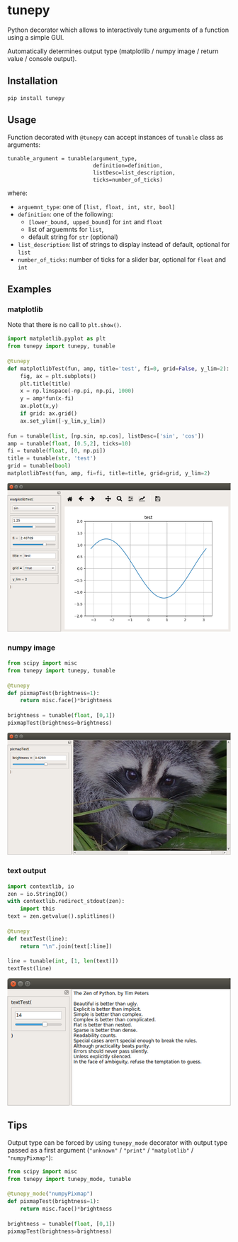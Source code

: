 # tunepy
Python decorator which allows to interactively tune arguments of a function using a simple GUI.

Automatically determines output type (matplotlib / numpy image / return value / console output).

## Installation

```
pip install tunepy
```

## Usage

Function decorated with ```@tunepy``` can accept instances of ```tunable``` class as arguments:

```
tunable_argument = tunable(argument_type,
                           definition=definition,
                           listDesc=list_description,
                           ticks=number_of_ticks)
```

where:

- ```arguemnt_type```: one of ```[list, float, int, str, bool]```
- ```definition```: one of the following:
  - ```[lower_bound, upped_bound]``` for ```int``` and ```float```
  - list of arguemnts for ```list```,
  - default string for ```str``` (optional)
- ```list_description```: list of strings to display instead of default, optional for ```list```
- ```number_of_ticks```: number of ticks for a slider bar, optional for ```float``` and ```int```

## Examples
### matplotlib

Note that there is no call to ```plt.show()```.

```python
import matplotlib.pyplot as plt
from tunepy import tunepy, tunable

@tunepy
def matplotlibTest(fun, amp, title='test', fi=0, grid=False, y_lim=2):
    fig, ax = plt.subplots()
    plt.title(title)
    x = np.linspace(-np.pi, np.pi, 1000)
    y = amp*fun(x-fi)
    ax.plot(x,y)
    if grid: ax.grid()
    ax.set_ylim([-y_lim,y_lim])

fun = tunable(list, [np.sin, np.cos], listDesc=['sin', 'cos'])
amp = tunable(float, [0.5,2], ticks=10)
fi = tunable(float, [0, np.pi])
title = tunable(str, 'test')
grid = tunable(bool)
matplotlibTest(fun, amp, fi=fi, title=title, grid=grid, y_lim=2)
```

![example](screenshot.png)

### numpy image

```python
from scipy import misc
from tunepy import tunepy, tunable

@tunepy
def pixmapTest(brightness=1):
    return misc.face()*brightness

brightness = tunable(float, [0,1])
pixmapTest(brightness=brightness)
```

![example2](screenshot2.png)

### text output

```python
import contextlib, io
zen = io.StringIO()
with contextlib.redirect_stdout(zen):
    import this
text = zen.getvalue().splitlines()

@tunepy
def textTest(line):
    return "\n".join(text[:line])

line = tunable(int, [1, len(text)])
textTest(line)
```

![example3](screenshot3.png)

## Tips

Output type can be forced by using ```tunepy_mode``` decorator with output type passed as a first argument (```"unknown"``` / ```"print"``` / ```"matplotlib"``` / ```"numpyPixmap"```):

```python
from scipy import misc
from tunepy import tunepy_mode, tunable

@tunepy_mode("numpyPixmap")
def pixmapTest(brightness=1):
    return misc.face()*brightness

brightness = tunable(float, [0,1])
pixmapTest(brightness=brightness)
```
